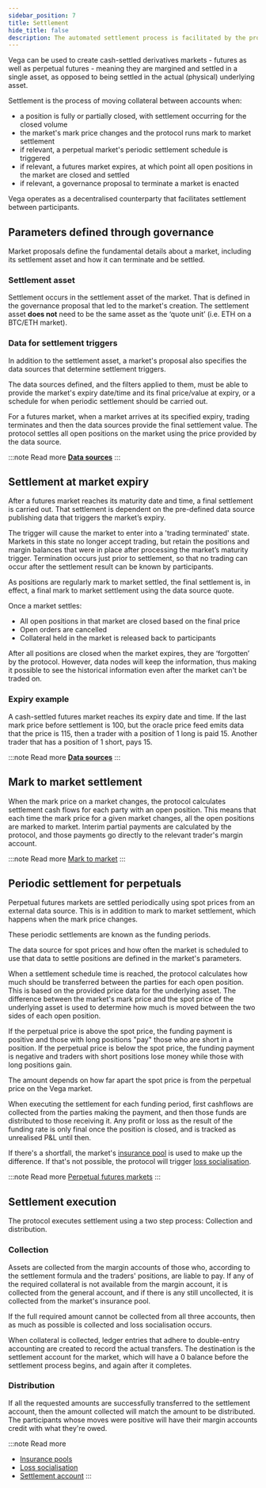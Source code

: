 ```yaml
---
sidebar_position: 7
title: Settlement
hide_title: false
description: The automated settlement process is facilitated by the protocol.
---
```


Vega can be used to create cash-settled derivatives markets - futures as well as perpetual futures - meaning they are margined and settled in a single asset, as opposed to being settled in the actual (physical) underlying asset.

Settlement is the process of moving collateral between accounts when:
* a position is fully or partially closed, with settlement occurring for the closed volume
* the market's mark price changes and the protocol runs mark to market settlement
* if relevant, a perpetual market's periodic settlement schedule is triggered
* if relevant, a futures market expires, at which point all open positions in the market are closed and settled
* if relevant, a governance proposal to terminate a market is enacted

Vega operates as a decentralised counterparty that facilitates settlement between participants.

## Parameters defined through governance
Market proposals define the fundamental details about a market, including its settlement asset and how it can terminate and be settled.

### Settlement asset
Settlement occurs in the settlement asset of the market. That is defined in the governance proposal that led to the market's creation. The settlement asset **does not** need to be the same asset as the ‘quote unit’ (i.e. ETH on a BTC/ETH market).

### Data for settlement triggers
In addition to the settlement asset, a market's proposal also specifies the data sources that determine settlement triggers. 

The data sources defined, and the filters applied to them, must be able to provide the market's expiry date/time and its final price/value at expiry, or a schedule for when periodic settlement should be carried out.

For a futures market, when a market arrives at its specified expiry, trading terminates and then the data sources provide the final settlement value. The protocol settles all open positions on the market using the price provided by the data source.

:::note Read more
**[Data sources](./data-sources.md)**
:::
 
## Settlement at market expiry
After a futures market reaches its maturity date and time, a final settlement is carried out. That settlement is dependent on the pre-defined data source publishing data that triggers the market’s expiry.

The trigger will cause the market to enter into a 'trading terminated' state. Markets in this state no longer accept trading, but retain the positions and margin balances that were in place after processing the market’s maturity trigger. Termination occurs just prior to settlement, so that no trading can occur after the settlement result can be known by participants.

As positions are regularly mark to market settled, the final settlement is, in effect, a final mark to market settlement using the data source quote.

Once a market settles:
* All open positions in that market are closed based on the final price
* Open orders are cancelled
* Collateral held in the market is released back to participants

After all positions are closed when the market expires, they are ‘forgotten’ by the protocol. However, data nodes will keep the information, thus making it possible to see the historical information even after the market can't be traded on.

### Expiry example
A cash-settled futures market reaches its expiry date and time. If the last mark price before settlement is 100, but the oracle price feed emits data that the price is 115, then a trader with a position of 1 long is paid 15. Another trader that has a position of 1 short, pays 15.

:::note Read more
**[Data sources](./data-sources.md)**
:::

## Mark to market settlement
When the mark price on a market changes, the protocol calculates settlement cash flows for each party with an open position. This means that each time the mark price for a given market changes, all the open positions are marked to market. Interim partial payments are calculated by the protocol, and those payments go directly to the relevant trader's margin account. 

:::note Read more
[Mark to market](./positions-margin.md#mark-to-market)
:::

## Periodic settlement for perpetuals 
Perpetual futures markets are settled periodically using spot prices from an external data source. This is in addition to mark to market settlement, which happens when the mark price changes. 

These periodic settlements are known as the funding periods.

The data source for spot prices and how often the market is scheduled to use that data to settle positions are defined in the market's parameters.

When a settlement schedule time is reached, the protocol calculates how much should be transferred between the parties for each open position. This is based on the provided price data for the underlying asset. The difference between the market's mark price and the spot price of the underlying asset is used to determine how much is moved between the two sides of each open position.

If the perpetual price is above the spot price, the funding payment is positive and those with long positions "pay" those who are short in a position.  If the perpetual price is below the spot price, the funding payment is negative and traders with short positions lose money while those with long positions gain.

The amount depends on how far apart the spot price is from the perpetual price on the Vega market.

When executing the settlement for each funding period, first cashflows are collected from the parties making the payment, and then those funds are distributed to those receiving it. Any profit or loss as the result of the funding rate is only final once the position is closed, and is tracked as unrealised P&L until then.

If there's a shortfall, the market's [insurance pool](./market-protections.md#insurance-pools) is used to make up the difference. If that's not possible, the protocol will trigger [loss socialisation](./market-protections.md#loss-socialisation).

:::note Read more
[Perpetual futures markets](../trading-on-vega/market-types.md#perpetual-futures)
:::

## Settlement execution
The protocol executes settlement using a two step process: Collection and distribution.

### Collection
Assets are collected from the margin accounts of those who, according to the settlement formula and the traders' positions, are liable to pay. If any of the required collateral is not available from the margin account, it is collected from the general account, and if there is any still uncollected, it is collected from the market's insurance pool. 
 
If the full required amount cannot be collected from all three accounts, then as much as possible is collected and loss socialisation occurs.
 
When collateral is collected, ledger entries that adhere to double-entry accounting are created to record the actual transfers. The destination is the settlement account for the market, which will have a 0 balance before the settlement process begins, and again after it completes.
 
### Distribution
If all the requested amounts are successfully transferred to the settlement account, then the amount collected will match the amount to be distributed. The participants whose moves were positive will have their margin accounts credit with what they're owed. 

:::note Read more 
* [Insurance pools](../trading-on-vega/market-protections.md#insurance-pools)
* [Loss socialisation](../trading-on-vega/market-protections.md#loss-socialisation)
* [Settlement account](../assets/accounts.md#settlement-accounts)
:::
